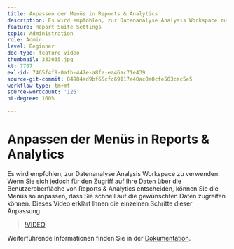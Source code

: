 ```yaml
---
title: Anpassen der Menüs in Reports & Analytics
description: Es wird empfohlen, zur Datenanalyse Analysis Workspace zu verwenden. Wenn Sie sich jedoch für den Zugriff auf Ihre Daten über die Benutzeroberfläche von Reports & Analytics entscheiden, können Sie die Menüs so anpassen, dass Sie schnell auf die gewünschten Daten zugreifen können. Dieses Video erklärt Ihnen die einzelnen Schritte dieser Anpassung.
feature: Report Suite Settings
topic: Administration
role: Admin
level: Beginner
doc-type: feature video
thumbnail: 333035.jpg
kt: 7707
exl-id: 7465f4f9-0afb-447e-a8fe-ea46ac71e439
source-git-commit: 84984ad9bf65cfc69117e40ac0e0cfe503cac5e5
workflow-type: tm+mt
source-wordcount: '126'
ht-degree: 100%

---
```


# Anpassen der Menüs in Reports &amp; Analytics

Es wird empfohlen, zur Datenanalyse Analysis Workspace zu verwenden. Wenn Sie sich jedoch für den Zugriff auf Ihre Daten über die Benutzeroberfläche von Reports &amp; Analytics entscheiden, können Sie die Menüs so anpassen, dass Sie schnell auf die gewünschten Daten zugreifen können. Dieses Video erklärt Ihnen die einzelnen Schritte dieser Anpassung.

>[!VIDEO](https://video.tv.adobe.com/v/333035/?quality=12&learn=on)

Weiterführende Informationen finden Sie in der [Dokumentation](https://experienceleague.adobe.com/docs/analytics/admin/admin-tools/customize-menus.html?lang=de).
